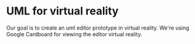 # UML for virtual reality

Our goal is to create an uml editor prototype in virtual reality.
We're using Google Cardboard for viewing the editor virtual reality.
